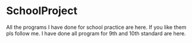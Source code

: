 # SchoolProject
All the programs I  have done for school practice are here.
If you like them pls follow me.
I have done all program for 9th and 10th standard are here.
